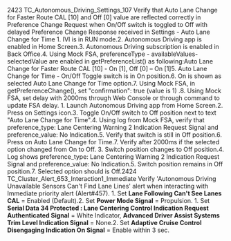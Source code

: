 2423 TC_Autonomous_Driving_Settings_107 Verify that Auto Lane Change for Faster Route CAL [10] and Off [0] value are reflected correctly in Preference Change Request when On/Off switch is toggled to Off with delayed Preference Change Response received in Settings - Auto Lane Change for Time 1. IVI is in RUN mode.2. Autonomous Driving app is enabled in Home Screen.3. Autonomous Driving subscription is enabled in Back Office.4. Using Mock FSA, preferenceType - availableValues- selectedValue are enabled in getPreferenceList() as following:Auto Lane Change for Faster Route CAL [10] - On [1], Off [0] – On [1]5. Auto Lane Change for Time - On/Off Toggle switch is in On position.6. On is shown as selected Auto Lane Change for Time option.7. Using Mock FSA, in getPreferenceChange(), set "confirmation": true (value is 1) .8. Using Mock FSA, set delay with 2000ms through Web Console or through command to update FSA delay. 1. Launch Autonomous Driving app from Home Screen.2. Press on Settings icon.3. Toggle On/Off switch to Off position next to text "Auto Lane Change for Time".4. Using log from Mock FSA, verify that preference_type: Lane Centering Warning 2 Indication Request Signal and preference_value: No Indication.5. Verify that switch is still in Off position.6. Press on Auto Lane Change for Time.7. Verify after 2000ms if the selected option changed from On to Off. 3. Switch position changes to Off position.4. Log shows preference_type: Lane Centering Warning 2 Indication Request Signal and preference_value: No Indication.5. Switch position remains in Off position.7. Selected option should is Off.2424 TC_Cluster_Alert_653_Interaction1_Immediate Verify 'Autonomous Driving Unavailable Sensors Can't Find Lane Lines' alert when interacting with Immediate priority alert (Alert#457). 1. Set **Lane Following Can't See Lanes CAL** = Enabled (Default).2. Set **Power Mode Signal** = Propulsion. 1. Set **Serial Data 34 Protected : Lane Centering Control Indication Request Authenticated Signal** = White Indicator, **Advanced Driver Assist Systems Trim Level Indication Signal** = None.2. Set **Adaptive Cruise Control Disengaging Indication On Signal** = Enable within 3 sec.